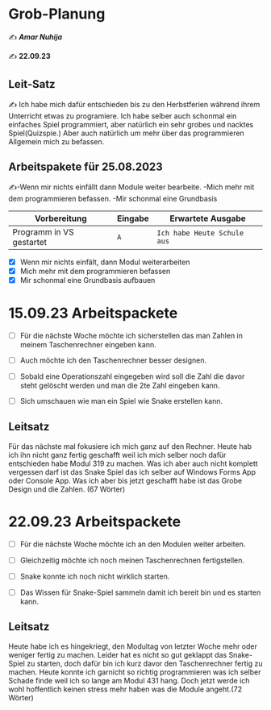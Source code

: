 # Grob-Planung

✍️ ***Amar Nuhija***

✍️ **22.09.23**

## Leit-Satz

✍️ Ich habe mich dafür entschieden bis zu den Herbstferien während ihrem Unterricht etwas zu programiere. Ich habe selber auch schonmal ein einfaches Spiel programmiert, aber natürlich ein sehr grobes und nacktes Spiel(Quizspie.) Aber auch natürlich um mehr über das programmieren Allgemein mich zu befassen. 

## Arbeitspakete für 25.08.2023

✍️-Wenn mir nichts einfällt dann Module weiter bearbeite.
          -Mich mehr mit dem programmieren befassen.
          -Mir schonmal eine Grundbasis 

| Vorbereitung             | Eingabe | Erwartete Ausgabe |
| ------------------------ | ------- | ----------------- |
| Programm in VS gestartet | `A`  | `Ich habe Heute Schule aus`      |

- [x] Wenn mir nichts einfält, dann Modul weiterarbeiten
- [x] Mich mehr mit dem programmieren befassen
- [x] Mir schonmal eine Grundbasis aufbauen

 # 15.09.23 Arbeitspackete


- [ ] Für die nächste Woche möchte ich sicherstellen das man Zahlen in meinem Taschenrechner eingeben kann.
- [ ] Auch möchte ich den Taschenrechner besser designen.
- [ ] Sobald eine Operationszahl eingegeben wird soll die Zahl die davor steht gelöscht werden und man die 2te Zahl eingeben kann.
- [ ] Sich umschauen wie man ein Spiel wie Snake erstellen kann.


## Leitsatz

 Für das nächste mal fokusiere ich mich ganz auf den Rechner. Heute hab ich ihn nicht ganz fertig geschafft weil ich mich selber noch dafür entschieden habe Modul 319 zu machen.
 Was ich aber auch nicht komplett vergessen darf ist das Snake Spiel das ich selber auf Windows Forms App oder Console App.
 Was ich aber bis jetzt geschafft habe ist das Grobe Design und die Zahlen. (67 Wörter)



# 22.09.23 Arbeitspackete


- [ ] Für die nächste Woche möchte ich an den Modulen weiter arbeiten.
- [ ] Gleichzeitig möchte ich noch meinen Taschenrechnen fertigstellen.
- [ ] Snake konnte ich noch nicht wirklich starten.
- [ ] Das Wissen für Snake-Spiel sammeln damit ich bereit bin und es starten kann.


## Leitsatz

Heute habe ich es hingekriegt, den Modultag von letzter Woche mehr oder weniger fertig zu machen.
Leider hat es nicht so gut geklappt das Snake-Spiel zu starten, doch dafür bin ich kurz davor den
Taschenrechner fertig zu machen. Heute konnte ich garnicht so richtig programmieren was ich selber Schade finde
weil ich so lange am Modul 431 hang. Doch jetzt werde ich wohl hoffentlich keinen stress mehr haben was die Module angeht.(72 Wörter)











 




